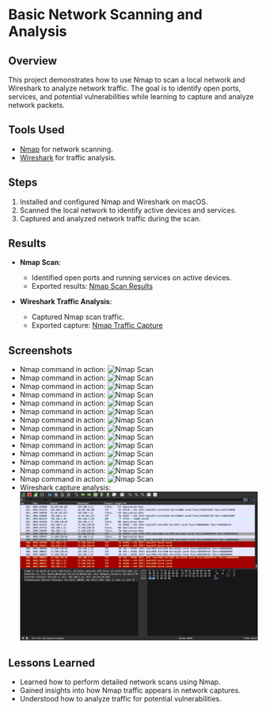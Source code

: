 # Basic Network Scanning and Analysis

## Overview
This project demonstrates how to use Nmap to scan a local network and Wireshark to analyze network traffic. The goal is to identify open ports, services, and potential vulnerabilities while learning to capture and analyze network packets.

## Tools Used
- [Nmap](https://nmap.org) for network scanning.
- [Wireshark](https://www.wireshark.org/) for traffic analysis.

## Steps
1. Installed and configured Nmap and Wireshark on macOS.
2. Scanned the local network to identify active devices and services.
3. Captured and analyzed network traffic during the scan.

## Results
- **Nmap Scan**:
  - Identified open ports and running services on active devices.
  - Exported results: [Nmap Scan Results](https://github.com/TechFella1024/NmapScanResults)

- **Wireshark Traffic Analysis**:
  - Captured Nmap scan traffic.
  - Exported capture: [Nmap Traffic Capture](https://github.com/TechFella1024/Network-Scanning-and-Analysis-/blob/main/nmap_scan_traffic.pcap)

## Screenshots
- Nmap command in action:
  ![Nmap Scan](screenshots/nmap_scan.png)
- Nmap command in action:
  ![Nmap Scan](screenshots/nmap_scan.png)
- Nmap command in action:
  ![Nmap Scan](screenshots/nmap_scan.png)
- Nmap command in action:
  ![Nmap Scan](screenshots/nmap_scan.png)
- Nmap command in action:
  ![Nmap Scan](screenshots/nmap_scan.png)
- Nmap command in action:
  ![Nmap Scan](screenshots/nmap_scan.png)
- Nmap command in action:
  ![Nmap Scan](screenshots/nmap_scan.png)
- Nmap command in action:
  ![Nmap Scan](screenshots/nmap_scan.png)
- Nmap command in action:
  ![Nmap Scan](screenshots/nmap_scan.png)
- Nmap command in action:
  ![Nmap Scan](screenshots/nmap_scan.png)
- Nmap command in action:
  ![Nmap Scan](screenshots/nmap_scan.png)
- Nmap command in action:
  ![Nmap Scan](screenshots/nmap_scan.png)
- Nmap command in action:
  ![Nmap Scan](screenshots/nmap_scan.png)
- Nmap command in action:
  ![Nmap Scan](screenshots/nmap_scan.png)   
- Wireshark capture analysis:
  ![Wireshark Analysis](https://github.com/TechFella1024/Network-Scanning-and-Analysis-/blob/main/Wireshark%20capture%20analysis.png)

## Lessons Learned
- Learned how to perform detailed network scans using Nmap.
- Gained insights into how Nmap traffic appears in network captures.
- Understood how to analyze traffic for potential vulnerabilities.
